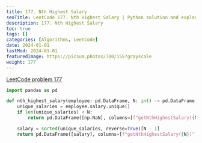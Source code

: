```yaml
---
title: 177. Nth Highest Salary
seoTitle: LeetCode 177. Nth Highest Salary | Python solution and explanation
description: 177. Nth Highest Salary
toc: true
tags: []
categories: [Algorithms, LeetCode]
date: 2024-01-01
lastMod: 2024-01-01
featuredImage: https://picsum.photos/700/155?grayscale
weight: 177
---
```


[LeetCode problem 177](https://leetcode.com/problems/nth-highest-salary/)

```python
import pandas as pd

def nth_highest_salary(employee: pd.DataFrame, N: int) -> pd.DataFrame:
    unique_salaries = employee.salary.unique()
    if len(unique_salaries) < N:
        return pd.DataFrame([np.NaN], columns=[f"getNthHighestSalary({N})"])

    salary = sorted(unique_salaries, reverse=True)[N - 1]
    return pd.DataFrame([salary], columns=[f"getNthHighestSalary({N})"])
```
